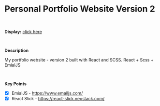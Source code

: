 # Personal Portfolio Website Version 2

<br>

**Display:** [click here](https://codesandbox.io/p/github/hunterbiu1205/Weather-app)

<br>

**Description**

My portfolio website - version 2 built with React and SCSS.
React + Scss + EmialJS

<br>

**Key Points**

- [x] EmialJS - https://www.emailjs.com/
- [x] React Slick - https://react-slick.neostack.com/
